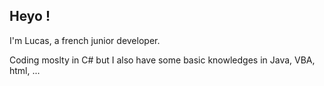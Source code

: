 ## Heyo !  
  
I'm Lucas, a french junior developer.  
  
Coding moslty in C# but I also have some basic knowledges in Java, VBA, html, ...  
